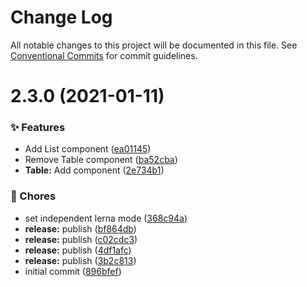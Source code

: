 # Change Log

All notable changes to this project will be documented in this file.
See [Conventional Commits](https://conventionalcommits.org) for commit guidelines.

# 2.3.0 (2021-01-11)


### ✨ Features

* Add List component ([ea01145](https://github.com/adbayb/poc-monorepo/commit/ea01145))
* Remove Table component ([ba52cba](https://github.com/adbayb/poc-monorepo/commit/ba52cba))
* **Table:** Add component ([2e734b1](https://github.com/adbayb/poc-monorepo/commit/2e734b1))


### 🎫 Chores

* set independent lerna mode ([368c94a](https://github.com/adbayb/poc-monorepo/commit/368c94a))
* **release:** publish ([bf864db](https://github.com/adbayb/poc-monorepo/commit/bf864db))
* **release:** publish ([c02cdc3](https://github.com/adbayb/poc-monorepo/commit/c02cdc3))
* **release:** publish ([4df1afc](https://github.com/adbayb/poc-monorepo/commit/4df1afc))
* **release:** publish ([3b2c813](https://github.com/adbayb/poc-monorepo/commit/3b2c813))
* initial commit ([896bfef](https://github.com/adbayb/poc-monorepo/commit/896bfef))
